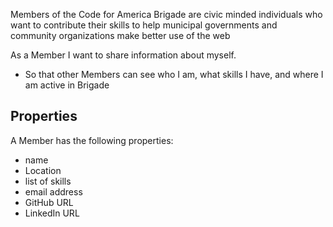Members of the Code for America Brigade are civic minded individuals who want to contribute their skills to help municipal governments and community organizations make better use of the web

As a Member I want to share information about myself.
* So that other Members can see who I am, what skills I have, and where I am active in Brigade

## Properties
A Member has the following properties:
* name
* Location
* list of skills
* email address
* GitHub URL
* LinkedIn URL